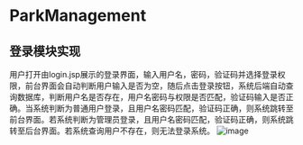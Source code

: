 # ParkManagement
## 登录模块实现
用户打开由login.jsp展示的登录界面，输入用户名，密码，验证码并选择登录权限，前台界面会自动判断用户输入是否为空，随后点击登录按钮，系统后端自动查询数据库，判断用户名是否存在，用户名密码与权限是否匹配，验证码输入是否正确。当系统判断为普通用户登录，且用户名密码匹配，验证码正确，则系统跳转至前台界面。若系统判断为管理员登录，且用户名密码匹配，验证码正确，则系统跳转至后台界面。若系统查询用户不存在，则无法登录系统。
![image](https://github.com/xxx/xx.png)

